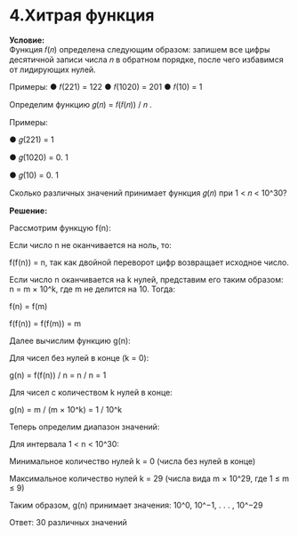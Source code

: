 # 4.Хитрая функция

**Условие:**  
Функция 𝑓(𝑛) определена следующим образом: запишем все цифры десятичной
записи числа 𝑛 в обратном порядке, после чего избавимся от лидирующих нулей.

Примеры:
● 𝑓(221) = 122
● 𝑓(1020) = 201
● 𝑓(10) = 1

Определим функцию 𝑔(𝑛) = 𝑓(𝑓(𝑛)) / 𝑛 .

Примеры:

● 𝑔(221) = 1

● 𝑔(1020) = 0. 1

● 𝑔(10) = 0. 1

Сколько различных значений принимает функция 𝑔(𝑛) при 1 < 𝑛 < 10^30?

**Решение:**

Рассмотрим функцую f(n):

 Если число n не оканчивается на ноль, то:
   
f(f(n)) = n, так как двойной переворот цифр возвращает исходное число.

 Если число n оканчивается на k нулей, представим его таким образом:
n = m × 10^k, где m не делится на 10. Тогда:

f(n) = f(m)

f(f(n)) = f(f(m)) = m

Далее вычислим функцию g(n):

 Для чисел без нулей в конце (k = 0):

g(n) = f(f(n)) / n = n / n = 1

 Для чисел с количеством k нулей в конце:

g(n) = m / (m × 10^k) = 1 / 10^k

Теперь определим диапазон значений:

Для интервала 1 < n < 10^30:

 Минимальное количество нулей k = 0 (числа без нулей в конце)

 Максимальное количество нулей k = 29 (числа вида m × 10^29, где
1 ≤ m ≤ 9)

Таким образом, g(n) принимает значения:
10^0, 10^−1, . . . , 10^−29

Ответ: 30 различных значений 

